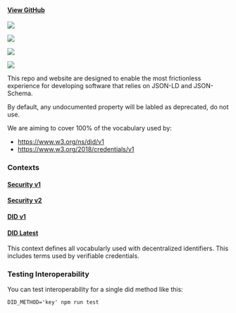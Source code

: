 #### [View GitHub](https://github.com/decentralized-identity/context)

![](https://github.com/decentralized-identity/context/workflows/DIF%20JSON-LD/badge.svg)

![](https://github.com/decentralized-identity/context/workflows/DIF%20JSON%20Schema/badge.svg)

![](https://github.com/decentralized-identity/context/workflows/W3C%20JSON-LD/badge.svg)

![](https://github.com/decentralized-identity/context/workflows/Default%20JSON-LD/badge.svg)

This repo and website are designed to enable the most frictionless experience for developing software that relies on JSON-LD and JSON-Schema.

By default, any undocumented property will be labled as deprecated, do not use.

We are aiming to cover 100% of the vocabulary used by:

- https://www.w3.org/ns/did/v1
- https://www.w3.org/2018/credentials/v1

### Contexts

#### [Security v1](https://identity.foundation/context/security-v1)

#### [Security v2](https://identity.foundation/context/security-v1)

#### [DID v1](https://identity.foundation/context/did-v1)

#### [DID Latest](https://identity.foundation/context/did-latest)

This context defines all vocabularly used with decentralized identifiers. This includes terms used by verifiable credentials.

### Testing Interoperability

You can test interoperability for a single did method like this:

```
DID_METHOD='key' npm run test
```
